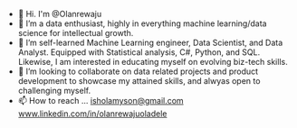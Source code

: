 - 👋 Hi. I'm @Olanrewaju
- 👀 I’m a data enthusiast, highly in everything machine learning/data science for intellectual growth.
- 🌱 I’m self-learned Machine Learning engineer, Data Scientist, and Data Analyst. Equipped with Statistical analysis, C#, Python, and SQL. Likewise, I am interested in educating myself on evolving biz-tech skills.
- 💞️ I’m looking to collaborate on data related projects and product development to showcase my attained skills, and alwyas open to challenging myself.
- 📫 How to reach ... isholamyson@gmail.com www.linkedin.com/in/olanrewajuoladele

<!---
Ray-jace/Ray-jace is a ✨ special ✨ repository because its `README.md` (this file) appears on your GitHub profile.
You can click the Preview link to take a look at your changes.
--->
